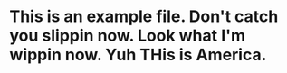 # This is an example file. Don't catch you slippin now. Look what I'm wippin now. Yuh THis is America.
